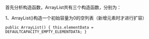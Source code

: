 首先分析构造函数，ArrayList共有三个构造函数，分别为：

1、ArrayList()构造一个初始容量为0的空列表（新增元素时才进行扩容）
```
public ArrayList() { this.elementData = DEFAULTCAPACITY_EMPTY_ELEMENTDATA; }

```